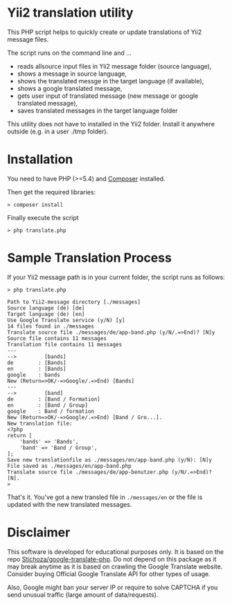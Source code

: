 Yii2 translation utility
========================

This PHP script helps to quickly create or update translations of Yii2 message files.

The script runs on the command line and ...

* reads allsource input files in Yii2 message folder (source language),
* shows a message in source language,
* shows the translated messge in the target language (if available),
* shows a google translated message,
* gets user input of translated message (new message or google translated message),
* saves translated messages in the target language folder

This utility does not have to installed in the Yii2 folder. Install it anywhere outside (e.g. in a user ./tmp folder).

# Installation

You need to have PHP (>=5.4) and [Composer](http://composer.org) installed.

Then get the required libraries:

    > composer install

Finally execute the script

	> php translate.php

# Sample Translation Process

If your Yii2 message path is in your current folder, the script runs as follows:

	> php translate.php

	Path to Yii2-message directory [./messages]
	Source language (de) [de]
	Target language (de) [en]
	Use Google Translate service (y/N) [y]
	14 files found in ./messages
	Translate source file ./messages/de/app-band.php (y/N/.=>End)? [N]y
	Source file contains 11 messages
	Translation file contains 11 messages
	---
	-->         [bands]
	de        : [Bands]
	en        : [Bands]
	google    : bands
	New (Return=>OK/-=>Google/.=>End) [Bands]
	---
	-->         [band]
	de        : [Band / Formation]
	en        : [Band / Group]
	google    : Band / formation
	New (Return=>OK/-=>Google/.=>End) [Band / Gro...].
	New translation file:
	<?php
	return [
	    'bands' => 'Bands',
	    'band' => 'Band / Group',
	];
	Save new translationfile as ./messages/en/app-band.php (y/N): [N]y
	File saved as ./messages/en/app-band.php
	Translate source file ./messages/de/app-benutzer.php (y/N/.=>End)? [N].
	>

That's it. You've got a new transled file in ```./messages/en``` or the file is updated with the new
translated messages.

# Disclaimer

This software is developed for educational purposes only. It is based on the repo [Stichoza/google-translate-php](https://github.com/Stichoza/google-translate-php). Do not depend on this package as it may break anytime as it is based on crawling the Google Translate website. Consider buying Official Google Translate API for other types of usage.

Also, Google might ban your server IP or require to solve CAPTCHA if you send unusual traffic (large amount of data/requests).
